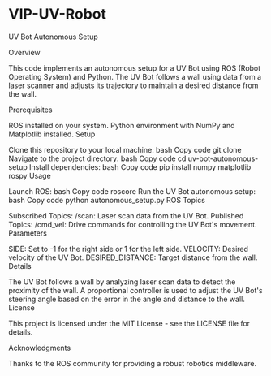 # VIP-UV-Robot
UV Bot Autonomous Setup

Overview

This code implements an autonomous setup for a UV Bot using ROS (Robot Operating System) and Python. The UV Bot follows a wall using data from a laser scanner and adjusts its trajectory to maintain a desired distance from the wall.

Prerequisites

ROS installed on your system.
Python environment with NumPy and Matplotlib installed.
Setup

Clone this repository to your local machine:
bash
Copy code
git clone <repository-url>
Navigate to the project directory:
bash
Copy code
cd uv-bot-autonomous-setup
Install dependencies:
bash
Copy code
pip install numpy matplotlib rospy
Usage

Launch ROS:
bash
Copy code
roscore
Run the UV Bot autonomous setup:
bash
Copy code
python autonomous_setup.py
ROS Topics

Subscribed Topics:
/scan: Laser scan data from the UV Bot.
Published Topics:
/cmd_vel: Drive commands for controlling the UV Bot's movement.
Parameters

SIDE: Set to -1 for the right side or 1 for the left side.
VELOCITY: Desired velocity of the UV Bot.
DESIRED_DISTANCE: Target distance from the wall.
Details

The UV Bot follows a wall by analyzing laser scan data to detect the proximity of the wall.
A proportional controller is used to adjust the UV Bot's steering angle based on the error in the angle and distance to the wall.
License

This project is licensed under the MIT License - see the LICENSE file for details.

Acknowledgments

Thanks to the ROS community for providing a robust robotics middleware.
